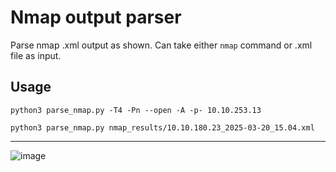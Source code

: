 # Nmap output parser

Parse nmap .xml output as shown. Can take either `nmap` command or .xml file as input.

## Usage

`python3 parse_nmap.py -T4 -Pn --open -A -p- 10.10.253.13`

`python3 parse_nmap.py nmap_results/10.10.180.23_2025-03-20_15.04.xml `

---

![image](https://github.com/user-attachments/assets/80925eff-1148-4768-a486-198b7e102148)

